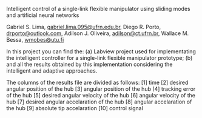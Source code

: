 Intelligent control of a single-link flexible manipulator using sliding modes and artificial neural networks

Gabriel S. Lima, gabriel.lima.095@ufrn.edu.br, 
Diego R. Porto, drporto@outlook.com,
Adilson J. Oliveira, adilson@ct.ufrn.br,
Wallace M. Bessa, wmobes@utu.fi

In this project you can find the:
(a) Labview project used for implementating the intelligent controller for a single-link flexible manipulator prototype;
(b) and all the results obtained by this implementation considering the intelligent and adaptive approaches.

The columns of the results file are divided as follows:
[1] time
[2] desired angular position of the hub
[3] angular position of the hub
[4] tracking error of the hub
[5] desired angular velocity of the hub
[6] angular velocity of the hub
[7] desired angular accelaration of the hub
[8] angular accelaration of the hub
[9] absolute tip accelaration
[10] control signal

